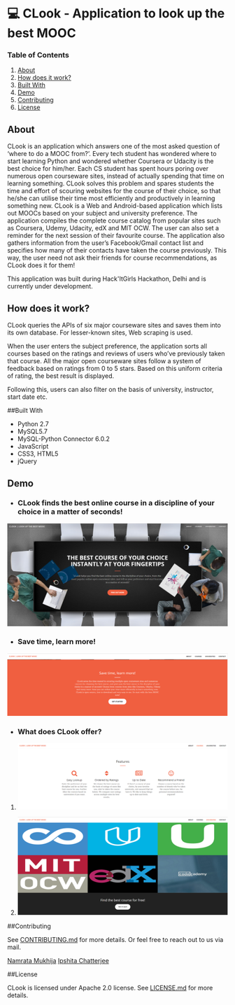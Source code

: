 # :computer: CLook - Application to look up the best MOOC

### Table of Contents
1. [About](#about)
2. [How does it work?](#how-does-it-work)
3. [Built With](#built-with)
4. [Demo](#demo)
5. [Contributing](#contributing)
6. [License](#license)

## About

CLook is an application which answers one of the most asked question of ‘where to do a MOOC from?’. Every tech student has wondered where to start learning Python and wondered whether Coursera or Udacity is the best choice for him/her. Each CS student has spent hours poring over numerous open courseware sites, instead of actually spending that time on learning something. CLook solves this problem and spares students the time and effort of scouring websites for the course of their choice, so that he/she can utilise their time most efficiently and productively in learning something new. CLook is a Web and Android-based application which lists out MOOCs based on your subject and university preference. The application compiles the complete course catalog from popular sites such as Coursera, Udemy, Udacity, edX and MIT OCW. The user can also set a reminder for the next session of their favourite course. The application also gathers information from the user’s Facebook/Gmail contact list and specifies how many of their contacts have taken the course previously. This way, the user need not ask their friends for course recommendations, as CLook does it for them! 

This application was built during Hack'ItGirls Hackathon, Delhi and is currently under development.

## How does it work?

CLook queries the APIs of six major courseware sites and saves them into its own database. For lesser-known sites, Web scraping is used.

When the user enters the subject preference, the application sorts all courses based on the ratings and reviews of users who’ve previously taken that course. All the major open courseware sites follow a system of feedback based on ratings from 0 to 5 stars. Based on this uniform criteria of rating, the best result is displayed.

Following this, users can also filter on the basis of university, instructor, start date etc.

##Built With

* Python 2.7
* MySQL5.7
* MySQL-Python Connector 6.0.2
* JavaScript
* CSS3, HTML5
* jQuery

## Demo

* ### CLook finds the best online course in a discipline of your choice in a matter of seconds!
![](/assets/jumbotron.png)

* ### Save time, learn more!
![](/assets/desc.png)

* ### What does CLook offer?
1. ![](/assets/features.png)

2. ![](/assets/courseList.png)

##Contributing

See [CONTRIBUTING.md](https://github.com/Namrata96/CLook/blob/master/CONTRIBUTING.md) for more details. Or feel free to reach out to us via mail.

[Namrata Mukhija](mailto:namratamukhija@gmail.com)
[Ipshita Chatterjee](mailto:chatterjeei08@gmail.com)

##License

CLook is licensed under Apache 2.0 license. See [LICENSE.md](https://github.com/Namrata96/CLook/blob/master/LICENSE.md) for more details.
